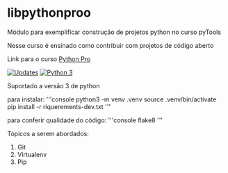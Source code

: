 # libpythonproo
Módulo para exemplificar construção de projetos python no curso pyTools

Nesse curso é ensinado como contribuir com projetos de código aberto

Link para o curso [Python Pro](https://pythonpro.com.br/)

[![Updates](https://pyup.io/repos/github/gustavossandrin/libpythonproo/shield.svg)](https://pyup.io/repos/github/gustavossandrin/libpythonproo/)
[![Python 3](https://pyup.io/repos/github/gustavossandrin/libpythonproo/python-3-shield.svg)](https://pyup.io/repos/github/gustavossandrin/libpythonproo/)

Suportado a versão 3 de python

para instalar:
'''console
python3 -m venv .venv
source .venv/bin/activate
pip install -r riquerements-dev.txt
'''

para conferir qualidade do código:
'''console
flake8
'''

Tópicos a serem abordados:
 1. Git
 2. Virtualenv
 3. Pip